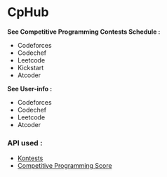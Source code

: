# CpHub 
**See Competitive Programming Contests Schedule :**
* Codeforces
* Codechef
* Leetcode
* Kickstart
* Atcoder

**See User-info :**
* Codeforces
* Codechef
* Leetcode
* Atcoder

### API used : 
* [Kontests](https://kontests.net/api)
* [Competitive Programming Score](https://github.com/Abhijeet-AR/Competitive_Programming_Score_API)